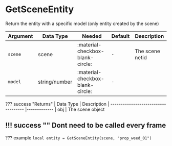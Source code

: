 # GetSceneEntity
Return the entity with a specific model (only entity created by the scene)

| Argument   | Data Type     | Needed                                   | Default                                 | Description                                                       |
|------------|---------------|------------------------------------------|-----------------------------------------|-------------------------------------------------------------------|
| `scene`    | scene         | :material-checkbox-blank-circle:         | `-`                                     | The scene netid                                                   |
| `model`    | string/number | :material-checkbox-blank-circle:         | `-`                                     |                                                                   |

??? success "Returns"
    | Data Type                            | Description
    | ------------------------------------ |-------------
    | obj | The scene object

!!! success ""
    Dont need to be called every frame
---
??? example
    ```
    local entity = GetSceneEntity(scene, "prop_weed_01")
    ```